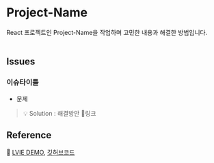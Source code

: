 # Project-Name

React 프로젝트인 Project-Name을 작업하며 고민한 내용과 해결한 방법입니다.<br/><br/>

## Issues
### 이슈타이틀
- 문제 <br/>

> 💡 Solution : 해결방안 🔗링크


## Reference
🔗 [LVIE DEMO](), [깃허브코드]()
